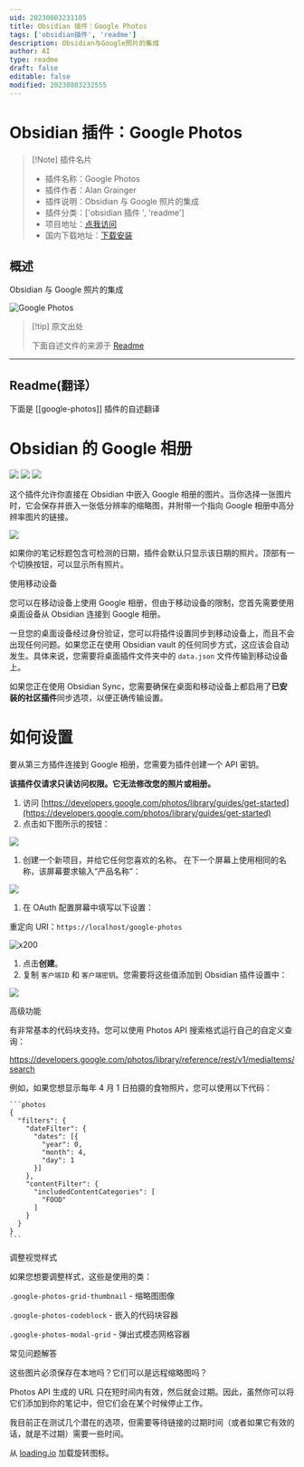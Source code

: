 ```yaml
---
uid: 20230803231105
title: Obsidian 插件：Google Photos
tags: ['obsidian插件', 'readme']
description: Obsidian与Google照片的集成
author: AI
type: readme
draft: false
editable: false
modified: 20230803232555
---
```


# Obsidian 插件：Google Photos

> [!Note] 插件名片
> - 插件名称：Google Photos
> - 插件作者：Alan Grainger
> - 插件说明：Obsidian 与 Google 照片的集成
> - 插件分类：['obsidian 插件 ', 'readme']
> - 项目地址：[点我访问](https://github.com/alangrainger/obsidian-google-photos)
> - 国内下载地址：[下载安装](https://pkmer.cn/products/plugin/pluginMarket/?google-photos)

## 概述

Obsidian 与 Google 照片的集成

![Google Photos](https://cdn.pkmer.cn/covers/google-photos.gif!pkmer)

> [!tip] 原文出处
>
>下面自述文件的来源于 [Readme](https://ghproxy.net/https://raw.githubusercontent.com/alangrainger/obsidian-google-photos/main/README.md)
>

---

## Readme(翻译）

下面是 [[google-photos]] 插件的自述翻译

# Obsidian 的 Google 相册

![](https://img.shields.io/github/license/alangrainger/obsidian-google-photos) ![](https://img.shields.io/github/v/release/alangrainger/obsidian-google-photos?style=flat-square) ![](https://img.shields.io/github/downloads/alangrainger/obsidian-google-photos/total)

这个插件允许你直接在 Obsidian 中嵌入 Google 相册的图片。当你选择一张图片时，它会保存并嵌入一张低分辨率的缩略图，并附带一个指向 Google 相册中高分辨率图片的链接。

![](img/demo.gif)

如果你的笔记标题包含可检测的日期，插件会默认只显示该日期的照片。顶部有一个切换按钮，可以显示所有照片。

使用移动设备

您可以在移动设备上使用 Google 相册，但由于移动设备的限制，您首先需要使用桌面设备从 Obsidian 连接到 Google 相册。

一旦您的桌面设备经过身份验证，您可以将插件设置同步到移动设备上，而且不会出现任何问题。如果您正在使用 Obsidian vault 的任何同步方式，这应该会自动发生。具体来说，您需要将桌面插件文件夹中的 `data.json` 文件传输到移动设备上。

如果您正在使用 Obsidian Sync，您需要确保在桌面和移动设备上都启用了**已安装的社区插件**同步选项，以便正确传输设置。

# 如何设置

要从第三方插件连接到 Google 相册，您需要为插件创建一个 API 密钥。

**该插件仅请求只读访问权限。它无法修改您的照片或相册。**

1. 访问 [https://developers.google.com/photos/library/guides/get-started](https://developers.google.com/photos/library/guides/get-started)
2. 点击如下图所示的按钮：

![](img/setup-enable.png)

1. 创建一个新项目，并给它任何您喜欢的名称。
在下一个屏幕上使用相同的名称，该屏幕要求输入“产品名称”：

![](img/setup-create-project.png)

1. 在 OAuth 配置屏幕中填写以下设置：

重定向 URI：`https://localhost/google-photos`

![x200](img/setup-oauth.png)

1. 点击**创建**。
2. 复制 `客户端ID` 和 `客户端密钥`。您需要将这些值添加到 Obsidian 插件设置中：

![](img/setup-client-conf.png)

高级功能

有非常基本的代码块支持。您可以使用 Photos API 搜索格式运行自己的自定义查询：

<https://developers.google.com/photos/library/reference/rest/v1/mediaItems/search>

例如，如果您想显示每年 4 月 1 日拍摄的食物照片，您可以使用以下代码：

````
```photos
{
  "filters": {
    "dateFilter": {
      "dates": [{
        "year": 0,
        "month": 4,
        "day": 1
      }]
    },
    "contentFilter": {
      "includedContentCategories": [
        "FOOD"
      ]
    }
  }
}
```
````

调整视觉样式

如果您想要调整样式，这些是使用的类：

`.google-photos-grid-thumbnail` - 缩略图图像

`.google-photos-codeblock` - 嵌入的代码块容器

`.google-photos-modal-grid` - 弹出式模态网格容器

常见问题解答

这些图片必须保存在本地吗？它们可以是远程缩略图吗？

Photos API 生成的 URL 只在短时间内有效，然后就会过期。因此，虽然你可以将它们添加到你的笔记中，但它们会在某个时候停止工作。

我目前正在测试几个潜在的选项，但需要等待链接的过期时间（或者如果它有效的话，就是不过期）需要一些时间。

从 [loading.io](https://loading.io/) 加载旋转图标。
